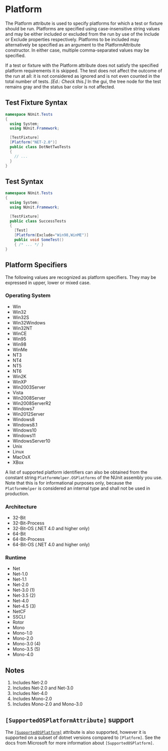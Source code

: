 # Platform

The Platform attribute is used to specify platforms for which a test or fixture should be run. Platforms are specified
using case-insensitive string values and may be either included or excluded from the run by use of the Include or
Exclude properties respectively. Platforms to be included may alternatively be specified as an argument to the
PlatformAttribute constructor. In either case, multiple comma-separated values may be specified.

If a test or fixture with the Platform attribute does not satisfy the specified platform requirements it is skipped. The
test does not affect the outcome of the run at all: it is not considered as ignored and is not even counted in the total
number of tests. _[Ed.: Check this.]_ In the gui, the tree node for the test remains gray and the status bar color is
not affected.

## Test Fixture Syntax

```csharp
namespace NUnit.Tests
{
  using System;
  using NUnit.Framework;

  [TestFixture]
  [Platform("NET-2.0")]
  public class DotNetTwoTests
  {
    // ...
  }
}
```

## Test Syntax

```csharp
namespace NUnit.Tests
{
  using System;
  using NUnit.Framework;

  [TestFixture]
  public class SuccessTests
  {
    [Test]
    [Platform(Exclude="Win98,WinME")]
    public void SomeTest()
    { /* ... */ }
}
```

## Platform Specifiers

The following values are recognized as platform specifiers. They may be expressed in upper, lower or mixed case.

### Operating System

* Win
* Win32
* Win32S
* Win32Windows
* Win32NT
* WinCE
* Win95
* Win98
* WinMe
* NT3
* NT4
* NT5
* NT6
* Win2K
* WinXP
* Win2003Server
* Vista
* Win2008Server
* Win2008ServerR2
* Windows7
* Win2012Server
* Windows8
* Windows8.1
* Windows10
* Windows11
* WindowsServer10
* Unix
* Linux
* MacOsX
* XBox

A list of supported platform identifiers can also be obtained from the constant string `PlatformHelper.OSPlatforms` of
the NUnit assembly you use. Note that this is for informational purposes only, because the `PlatformHelper` is
considered an internal type and shall not be used in production.

### Architecture

* 32-Bit
* 32-Bit-Process
* 32-Bit-OS (.NET 4.0 and higher only)
* 64-Bit
* 64-Bit-Process
* 64-Bit-OS (.NET 4.0 and higher only)

### Runtime

* Net
* Net-1.0
* Net-1.1
* Net-2.0
* Net-3.0 (1)
* Net-3.5 (2)
* Net-4.0
* Net-4.5 (3)
* NetCF
* SSCLI
* Rotor
* Mono
* Mono-1.0
* Mono-2.0
* Mono-3.0 (4)
* Mono-3.5 (5)
* Mono-4.0

## Notes

1. Includes Net-2.0
2. Includes Net-2.0 and Net-3.0
3. Includes Net-4.0
4. Includes Mono-2.0
5. Includes Mono-2.0 and Mono-3.0

## `[SupportedOSPlatformAttribute]` support
The [`[SupportedOSPlatform]`](https://learn.microsoft.com/en-us/dotnet/fundamentals/code-analysis/quality-rules/ca1416) attribute is also supported, 
however it is supported on a subset of dotnet versions compared to `[Platform]`. See the docs from Microsoft for more information about `[SupportedOSPlatform]`.
